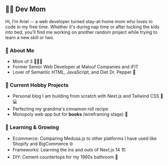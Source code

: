 ## 👩‍💻 Dev Mom

Hi, I’m Ariel -- a web developer turned stay-at-home mom who loves to code in my free time. Whether it's during nap time or after tucking the kids into bed, you'll find me working on another random project while trying to learn a new skill or two.

### 🌟 About Me

- Mom of 3 👧👦👶
- Former Senior Web Developer at Malouf Companies and iFIT
- Lover of Semantic HTML, JavaScript, and Diet Dr. Pepper 🥤

### 🫶 Current Hobby Projects

- Personal blog I am building from scratch with Next.js and Tailwind CSS 📱💻
- Perfecting my grandma's cinnamon roll recipe
- Monopoly web app but for **books** (wireframing stage) 🧐

### 🌱 Learning & Growing

- Ecommerce: Comparing Medusa.js to other platforms I have used like Shopify and BigCommerce 🌐 
- Frameworks: Learning the ins and outs of Next.js 14 🏗
- DIY: Cement countertops for my 1960s bathroom 👷 
 

